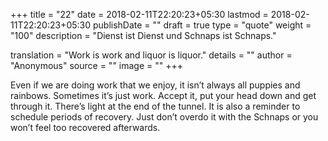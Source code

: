 +++
title        = "22"
date         = 2018-02-11T22:20:23+05:30
lastmod      = 2018-02-11T22:20:23+05:30
publishDate  = ""
draft        = true
type         = "quote"
weight       = "100"
description  = "Dienst ist Dienst und Schnaps ist Schnaps."

translation  = "Work is work and liquor is liquor."
details      = ""
author       = "Anonymous"
source       = ""
image        = ""
+++

Even if we are doing work that we enjoy, it isn’t always all puppies and rainbows. Sometimes it’s just work. Accept it, put your head down and get through it. There’s light at the end of the tunnel. It is also a reminder to schedule periods of recovery. Just don’t overdo it with the Schnaps or you won’t feel too recovered afterwards.
